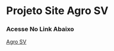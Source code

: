 # Projeto Site Agro SV 
### Acesse No Link Abaixo
[Agro SV](https://site-chat-jsiwowp57-andressa15alm.vercel.app/#sobre)
